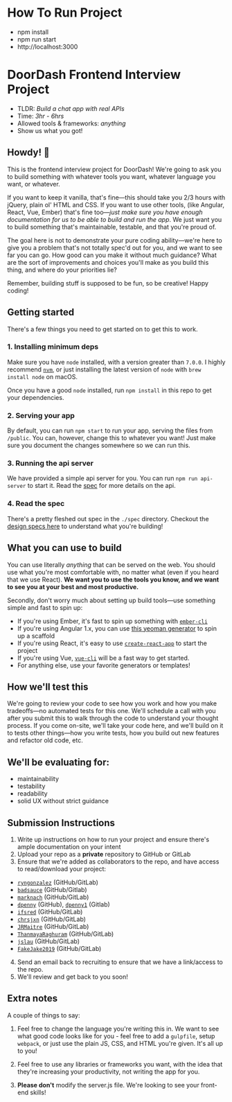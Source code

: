 # How To Run Project
* npm install
* npm run start
* http://localhost:3000

# DoorDash Frontend Interview Project
* TLDR: *Build a chat app with real APIs*
* Time: *3hr - 6hrs*
* Allowed tools & frameworks: *anything*
* Show us what you got!

## Howdy! 👋  

This is the frontend interview project for DoorDash! We're going to ask you to build something with whatever tools you want, whatever language you want, or whatever.

If you want to keep it vanilla, that's fine—this should take you 2/3 hours with jQuery, plain ol' HTML and CSS. If you want to use other tools, (like Angular, React, Vue, Ember) that's fine too—*just make sure you have enough documentation for us to be able to build and run the app*. We just want you to build something that's maintainable, testable, and that you're proud of.

The goal here is not to demonstrate your pure coding ability—we're here to give you a problem that's not totally spec'd out for you, and we want to see far you can go. How good can you make it without much guidance? What are the sort of improvements and choices you'll make as you build this thing, and where do your priorities lie?

Remember, building stuff is supposed to be fun, so be creative! Happy coding!

## Getting started
There's a few things you need to get started on to get this to work.

### 1. Installing minimum deps
Make sure you have `node` installed, with a version greater than `7.0.0`. I highly recommend [`nvm`](https://github.com/creationix/nvm), or just installing the latest version of `node` with `brew install node` on macOS.

Once you have a good `node` installed, run `npm install` in this repo to get your dependencies.

### 2. Serving your app
By default, you can run `npm start` to run your app, serving the files from `/public`. You can, however, change this to whatever you want! Just make sure you document the changes somewhere so we can run this.

### 3. Running the api server
We have provided a simple api server for you. You can run `npm run api-server` to start it. Read the [spec](./spec/api-endpoints.md) for more details on the api.

### 4. Read the spec
There's a pretty fleshed out spec in the `./spec` directory. Checkout the [design specs here](./spec/designs/detailed-design-specs.md) to understand what you're building!

## What you can use to build
You can use literally _anything_ that can be served on the web. You should use what you're most comfortable with, no matter what (even if you heard that we use React). **We want you to use the tools you know, and we want to see you at your best and most productive.** 

Secondly, don't worry much about setting up build tools—use something simple and fast to spin up:
* If you're using Ember, it's fast to spin up something with [`ember-cli`](https://ember-cli.com/)
* If you're using Angular 1.x, you can use [this yeoman generator](https://github.com/yeoman/generator-angular) to spin up a scaffold
* If you're using React, it's easy to use [`create-react-app`](https://github.com/facebookincubator/create-react-app) to start the project
* If you're using Vue, [`vue-cli`](https://github.com/vuejs/vue-cli) will be a fast way to get started.
* For anything else, use your favorite generators or templates!

## How we'll test this
We're going to review your code to see how you work and how you make tradeoffs—no automated tests for this one. We'll schedule a call with you after you submit this to walk through the code to understand your thought process. If you come on-site, we'll take your code here, and we'll build on it to tests other things—how you write tests, how you build out new features and refactor old code, etc.

## We'll be evaluating for:
* maintainability
* testability
* readability
* solid UX without strict guidance

## Submission Instructions
1. Write up instructions on how to run your project and ensure there's ample documentation on your intent
2. Upload your repo as a **private** repository to GitHub or GitLab
3. Ensure that we're added as collaborators to the repo, and have access to read/download your project:
  * [`ryngonzalez`](https://github.com/ryngonzalez) (GitHub/GitLab)
  * [`badsauce`](https://github.com/badsauce) (GitHub/Gitlab)
  * [`marknach`](https://github.com/marknach) (GitHub/GitLab)
  * [`dpenny`](https://github.com/dpenny) (GitHub), [`dpenny1`](https://gitlab.com/dpenny1) (Gitlab)
  * [`ifsred`](https://github.com/ifsred) (GitHub/GitLab)
  * [`chrsjxn`](https://github.com/chrsjxn) (GitHub/GitLab)
  * [`JRMaitre`](https://github.com/JRMaitre) (GitHub/GitLab)
  * [`ThanmayaRaghuram`](https://github.com/ThanmayaRaghuram) (GitHub/GitLab)
  * [`jslau`](https://github.com/jslau) (GitHub/GitLab)
  * [`FakeJake2019`](https://github.com/FakeJake2019) (GitHub/GitLab)

4. Send an email back to recruiting to ensure that we have a link/access to the repo.
5. We'll review and get back to you soon!

## Extra notes

A couple of things to say:

1. Feel free to change the language you're writing this in. We want to see what good code looks like for you - feel free to add a `gulpfile`, setup `webpack`, or just use the plain JS, CSS, and HTML you're given. It's all up to you!

2. Feel free to use any libraries or frameworks you want, with the idea that they're increasing your productivity, not writing the app for you.

3. **Please don't** modify the server.js file. We're looking to see your front-end skills!
